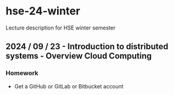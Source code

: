 # hse-24-winter
Lecture description for HSE winter semester

## 2024 / 09 / 23 - Introduction to distributed systems - Overview Cloud Computing

### Homework

- Get a GitHub or GitLab or Bitbucket account
